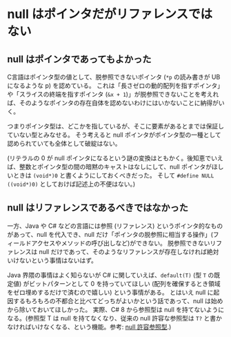 # null はポインタだがリファレンスではない

## null はポインタであってもよかった

C言語はポインタ型の値として、脱参照できないポインタ (`*p` の読み書きが UB になるような p) を認めている。
これは「長さゼロの動的配列を指すポインタ」や「スライスの終端を指すポインタ (`&x + 1`)」が脱参照できないことを考えれば、そのようなポインタの存在自体を認めないわけにはいかないことに納得がいく。

つまりポインタ型は、どこかを指しているが、そこに要素があるとまでは保証していない型とみなせる。
そう考えると null ポインタがポインタ型の一種として認められていても全体として破綻はない。

(リテラルの 0 が null ポインタになるという謎の変換はともかく。後知恵でいえば、整数とポインタ型の間の暗黙のキャストはなしにして、null ポインタがほしいときは `(void*)0` と書くようにしておくべきだった。
そして `#define NULL ((void*)0)` としておけば記述上の不便はない。)

## null はリファレンスであるべきではなかった

一方、Java や C# などの言語には参照 (リファレンス) というポインタ的なものがあって、null を代入でき、null だけ「ポインタの脱参照に相当する操作」(フィールドアクセスやメソッドの呼び出しなど)ができない。
脱参照できないリファレンスは null だけであって、そのようなリファレンスが存在しなければ絶対いけないという事情はないはず。

Java 界隈の事情はよく知らないが C# に関していえば、`default(T)` (型 `T` の既定値) がビットパターンとして 0 を持っていてほしい (配列を確保するとき領域をゼロ埋めするだけで済むので嬉しい) という事情がある。
とはいえ null に起因するもろもろの不都合と比べてどっちがよいかという話であって、null は始めから除いておいてほしかった。
実際、C# 8 から参照型は null を持てないようになる。(参照型 T は null を持てなくなり、従来の null 許容な参照型は `T?` と書かなければいけなくなる、という機能。参考: [null 許容参照型](https://www.ufcpp.net/study/csharp/resource/nullablereferencetype/).)
